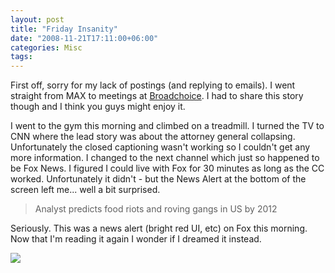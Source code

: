 ```yaml
---
layout: post
title: "Friday Insanity"
date: "2008-11-21T17:11:00+06:00"
categories: Misc 
tags: 
---
```


First off, sorry for my lack of postings (and replying to emails). I went straight from MAX to meetings at <a href="http://broadchoice.com">Broadchoice</a>. I had to share this story though and I think you guys might enjoy it.

I went to the gym this morning and climbed on a treadmill. I turned the TV to CNN where the lead story was about the attorney general collapsing. Unfortunately the closed captioning wasn't working so I couldn't get any more information. I changed to the next channel which just so happened to be Fox News. I figured I could live with Fox for 30 minutes as long as the CC worked. Unfortunately it didn't - but the News Alert at the bottom of the screen left me... well a bit surprised.

<blockquote>
<p>
Analyst predicts food riots and roving gangs in US by 2012
</p>
</blockquote>

Seriously. This was a news alert (bright red UI, etc) on Fox this morning. Now that I'm reading it again I wonder if I dreamed it instead. 

<img src="https://static.raymondcamden.com/images//madmax2.jpg">